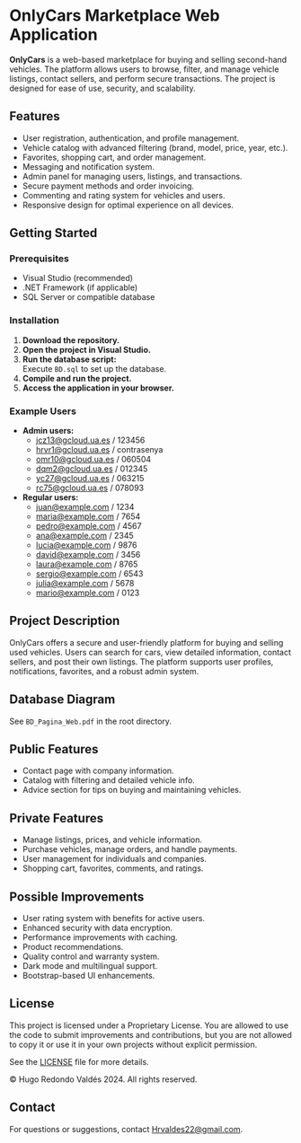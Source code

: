 # OnlyCars Marketplace Web Application

**OnlyCars** is a web-based marketplace for buying and selling second-hand vehicles. The platform allows users to browse, filter, and manage vehicle listings, contact sellers, and perform secure transactions. The project is designed for ease of use, security, and scalability.

## Features

- User registration, authentication, and profile management.
- Vehicle catalog with advanced filtering (brand, model, price, year, etc.).
- Favorites, shopping cart, and order management.
- Messaging and notification system.
- Admin panel for managing users, listings, and transactions.
- Secure payment methods and order invoicing.
- Commenting and rating system for vehicles and users.
- Responsive design for optimal experience on all devices.

## Getting Started

### Prerequisites

- Visual Studio (recommended)
- .NET Framework (if applicable)
- SQL Server or compatible database

### Installation

1. **Download the repository.**
2. **Open the project in Visual Studio.**
3. **Run the database script:**  
   Execute `BD.sql` to set up the database.
4. **Compile and run the project.**
5. **Access the application in your browser.**

### Example Users

- **Admin users:**
  - jcz13@gcloud.ua.es / 123456
  - hrvr1@gcloud.ua.es / contrasenya
  - omr10@gcloud.ua.es / 060504
  - dqm2@gcloud.ua.es / 012345
  - yc27@gcloud.ua.es / 063215
  - rc75@gcloud.ua.es / 078093
- **Regular users:**
  - juan@example.com / 1234
  - maria@example.com / 7654
  - pedro@example.com / 4567
  - ana@example.com / 2345
  - lucia@example.com / 9876
  - david@example.com / 3456
  - laura@example.com / 8765
  - sergio@example.com / 6543
  - julia@example.com / 5678
  - mario@example.com / 0123

## Project Description

OnlyCars offers a secure and user-friendly platform for buying and selling used vehicles. Users can search for cars, view detailed information, contact sellers, and post their own listings. The platform supports user profiles, notifications, favorites, and a robust admin system.

## Database Diagram

See `BD_Pagina_Web.pdf` in the root directory.

## Public Features

- Contact page with company information.
- Catalog with filtering and detailed vehicle info.
- Advice section for tips on buying and maintaining vehicles.

## Private Features

- Manage listings, prices, and vehicle information.
- Purchase vehicles, manage orders, and handle payments.
- User management for individuals and companies.
- Shopping cart, favorites, comments, and ratings.

## Possible Improvements

- User rating system with benefits for active users.
- Enhanced security with data encryption.
- Performance improvements with caching.
- Product recommendations.
- Quality control and warranty system.
- Dark mode and multilingual support.
- Bootstrap-based UI enhancements.

## License

This project is licensed under a Proprietary License. You are allowed to use the code to submit improvements and contributions, but you are not allowed to copy it or use it in your own projects without explicit permission.

See the [LICENSE](./LICENSE.txt) file for more details.

© Hugo Redondo Valdés 2024. All rights reserved.

## Contact

For questions or suggestions, contact [Hrvaldes22@gmail.com](mailto:Hrvaldes22@gmail.com).
